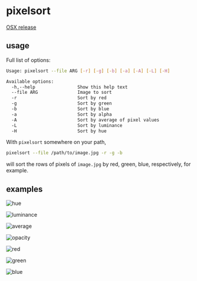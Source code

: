 # pixelsort
[OSX release](https://github.com/quasi-coherent/pixelsort/releases)

## usage
Full list of options:

``` bash
Usage: pixelsort --file ARG [-r] [-g] [-b] [-a] [-A] [-L] [-H]

Available options:
  -h,--help                Show this help text
  --file ARG               Image to sort
  -r                       Sort by red
  -g                       Sort by green
  -b                       Sort by blue
  -a                       Sort by alpha
  -A                       Sort by average of pixel values
  -L                       Sort by luminance
  -H                       Sort by hue
```

With `pixelsort` somewhere on your path,

``` bash
pixelsort --file /path/to/image.jpg -r -g -b
```

will sort the rows of pixels of `image.jpg` by red, green, blue, respectively, for example.

## examples
![hue](repo_assets/sorted-H.jpg)

![luminance](repo_assets/sorted-L.jpg)

![average](repo_assets/sorted-avg.jpg)

![opacity](repo_assets/sorted-a.jpg)

![red](repo_assets/sorted-r.jpg)

![green](repo_assets/sorted-g.jpg)

![blue](repo_assets/sorted-b.jpg)
